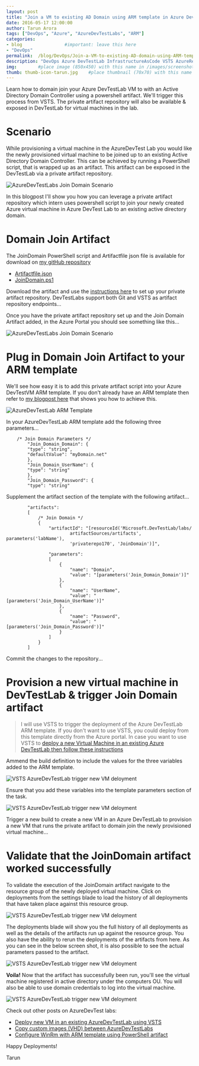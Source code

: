 ```yaml
---
layout: post
title: "Join a VM to existing AD Domain using ARM template in Azure Dev Test Lab"
date: 2016-05-17 12:00:00 
author: Tarun Arora 
tags: ["DevOps", "Azure", "AzureDevTestLabs", "ARM"]
categories:
- blog                #important: leave this here
- "DevOps"
permalink:  /blog/DevOps/Join-a-VM-to-existing-AD-domain-using-ARM-template-AzureDevTestLabs
description: "DevOps Azure DevTestLab InfrastructureAsCode VSTS AzureResourceManager InfrastructureAutomation VHD CustomImages DomainJoin ActiveDirectory"
img:        #place image (850x450) with this name in /images/screenshots
thumb: thumb-icon-tarun.jpg    #place thumbnail (70x70) with this name in /images/screenshots/thumbs/
---
```

Learn how to domain join your Azure DevTestLab VM to with an Active Directory Domain Controller using a powershell artifact. We'll trigger this process from VSTS. The private artifact repository will also be available & exposed in DevTestLab for virtual machines in the lab.    
<!--more--> 

# Scenario 
While provisioning a virtual machine in the AzureDevTest Lab you would like the newly provisioned virtual machine to be joined up to an existing Active Directory Domain Controller. This can be achieved by running a PowerShell script, that is wrapped up as an artifact. This artifact can be exposed in the DevTestLab via a private artifact repository. 

![AzureDevTestLabs Join Domain Scenario](/images/screenshots/tarun/AzureDTL/AzureDtl_JoinDomainTask.png)

In this blogpost I'll show you how you can leverage a private artifact repository which intern uses powershell script to join your newly created Azure virtual machine in Azure DevTest Lab to an existing active directory domain.

# Domain Join Artifact
The JoinDomain PowerShell script and Artifactfile json file is available for download on [my gitHub repository](https://github.com/tarunaroraonline/azure-devtestlab/tree/master/Artifacts/windows-joinDomain)

- [Artifactfile.json](https://github.com/tarunaroraonline/azure-devtestlab/blob/master/Artifacts/windows-joinDomain/Artifactfile.json)
- [JoinDomain.ps1](https://github.com/tarunaroraonline/azure-devtestlab/blob/master/Artifacts/windows-joinDomain/JoinDomain.ps1)

Download the artifact and use the [instructions here](https://azure.microsoft.com/en-gb/documentation/articles/devtest-lab-add-artifact-repo/) to set up your private artifact repository. DevTestLabs support both Git and VSTS as artifact repository endpoints... 

Once you have the private artifact repository set up and the Join Domain Artifact added, in the Azure Portal you should see something like this... 

![AzureDevTestLabs Join Domain Scenario](/images/screenshots/tarun/AzureDTL/AzureDtl_AzCopy_CustomArtifactRepoJoinDomainArtifact.png)

# Plug in Domain Join Artifact to your ARM template 
We'll see how easy it is to add this private artifact script into your Azure DevTestVM ARM template. If you don't already have an ARM template then refer to [my blogpost here](http://www.visualstudiogeeks.com/blog/DevOps/Deploy-New-VM-To-Existing-AzureDevTestLab-From-VSTS) that shows you how to achieve this. 

![AzureDevTestLab ARM Template](/images/screenshots/tarun/AzureDTL/ExportArmTemplateFromDevVmInDevTestLab.png)

In your AzureDevTestLab ARM template add the following three parameters...

```shell
    /* Join Domain Parameters */
        "Join_Domain_Domain": {
        "type": "string",
        "defaultValue": "myDomain.net"
        },
        "Join_Domain_UserName": {
        "type": "string"
        },
        "Join_Domain_Password": {
        "type": "string"
``` 
Supplement the artifact section of the template with the following artifact... 

```shell
        "artifacts": 
        [          
            /* Join Domain */
            {
                "artifactId": "[resourceId('Microsoft.DevTestLab/labs/
                        artifactSources/artifacts', parameters('labName'), 
                        'privaterepo170', 'JoinDomain')]",
                        
                "parameters": 
                [
                    {
                        "name": "Domain",
                        "value": "[parameters('Join_Domain_Domain')]"
                    },
                    {
                        "name": "UserName",
                        "value": "[parameters('Join_Domain_UserName')]"
                    },
                    {
                        "name": "Password",
                        "value": "[parameters('Join_Domain_Password')]"
                    }
                ]
            }
        ]
```

Commit the changes to the repository... 

# Provision a new virtual machine in DevTestLab & trigger Join Domain artifact

> I will use VSTS to trigger the deployment of the Azure DevTestLab ARM template. If you don't want to use VSTS, you could deploy from this template directly from the Azure portal. In case you want to use VSTS to [deploy a new Virtual Machine in an existing Azure DevTestLab then follow these instructions](http://www.visualstudiogeeks.com/blog/DevOps/Deploy-New-VM-To-Existing-AzureDevTestLab-From-VSTS)

Ammend the build definition to include the values for the three variables added to the ARM template. 

![VSTS AzureDevTestLab trigger new VM deloyment](/images/screenshots/tarun/AzureDTL/AzureDtl_JoinDomain_VSTS_Variables.png)

Ensure that you add these variables into the template parameters section of the task. 

![VSTS AzureDevTestLab trigger new VM deloyment](/images/screenshots/tarun/AzureDTL/AzureDtl_JoinDomain_Vsts_Task.png)
 
Trigger a new build to create a new VM in an Azure DevTestLab to provision a new VM that runs the private artifact to domain join the newly provisioned virtual machine...  

# Validate that the JoinDomain artifact worked successfully
To validate the execution of the JoinDomain artifact navigate to the resource group of the newly deployed virtual machine. Click on deployments from the settings blade to load the history of all deployments that have taken place against this resource group. 

![VSTS AzureDevTestLab trigger new VM deloyment](/images/screenshots/tarun/AzureDTL/AzureDtl_JoinDomainArtifact_Validate.png)
 
The deployments blade will show you the full history of all deployments as well as the details of the artifacts run up against the resource group. You also have the ability to rerun the deployments of the artifacts from here. As you can see in the below screen shot, it is also possible to see the actual parameters passed to the artifact. 

![VSTS AzureDevTestLab trigger new VM deloyment](/images/screenshots/tarun/AzureDTL/AzureDtl_ArtifactDeploymentDetails.png)

__Voila!__ Now that the artifact has successfully been run, you'll see the virtual machine registered in active directory under the computers OU. You will also be able to use domain credentials to log into the virtual machine.

![VSTS AzureDevTestLab trigger new VM deloyment](/images/screenshots/tarun/AzureDTL/AzureDtl_AD_Domain.png) 

Check out other posts on AzureDevTest labs:

- [Deploy new VM in an existing AzureDevTestLab using VSTS](http://www.visualstudiogeeks.com/blog/DevOps/Deploy-New-VM-To-Existing-AzureDevTestLab-From-VSTS)
- [Copy custom images (VHD) between AzureDevTestLabs](http://www.visualstudiogeeks.com/blog/DevOps/How-To-Move-CustomImages-VHD-Between-AzureDevTestLabs)
- [Configure WinRm with ARM template using PowerShell artifact](http://www.visualstudiogeeks.com/blog/DevOps/Configure-winrm-with-ARM-template-in-AzureDevTestLab-VM-deployment-using-PowerShell-artifact)

Happy Deployments! 

Tarun 